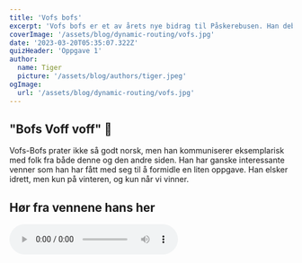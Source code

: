 ```yaml
---
title: 'Vofs bofs'
excerpt: 'Vofs bofs er et av årets nye bidrag til Påskerebusen. Han debuterer med en fiffig gåre 🐶'
coverImage: '/assets/blog/dynamic-routing/vofs.jpg'
date: '2023-03-20T05:35:07.322Z'
quizHeader: 'Oppgave 1'
author:
  name: Tiger
  picture: '/assets/blog/authors/tiger.jpeg'
ogImage:
  url: '/assets/blog/dynamic-routing/vofs.jpg'
---
```


## "Bofs Voff voff" 🐶

Vofs-Bofs prater ikke så godt norsk, men han kommuniserer eksemplarisk med folk fra både denne og den andre siden. Han har ganske interessante venner som han har fått med seg til å formidle en liten oppgave. Han elsker idrett, men kun på vinteren, og kun når vi vinner.

## Hør fra vennene hans her

<audio controls>
  <source src="/assets/blog/dynamic-routing/audio.mp3" type="audio/mpeg">
  Your browser does not support the audio element.
</audio>